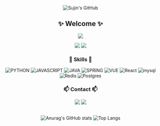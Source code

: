<div align=center>
  
![Sujin's GitHub](https://capsule-render.vercel.app/api?type=waving&color=CEE3F6&height=200&text=Sujin's%20GitHub&fontAlign=70&fontColor=FFFFFF)
  
<h2>✨ Welcome ✨</h2>
  <p><img src="https://hits.seeyoufarm.com/api/count/incr/badge.svg?url=https%3A%2F%2Fgithub.com%2Ftnwls000&count_bg=%2379C83D&title_bg=%23555555&icon=&icon_color=%23E7E7E7&title=hits&edge_flat=false"/></p>
  <img src="http://mazassumnida.wtf/api/v2/generate_badge?boj=tnwlssla20"/>
  <img src="http://mazandi.herokuapp.com/api?handle=tnwlssla20&theme=warm"/>
<h3>🚀 Skills 🚀</h3>
  
  ![PYTHON](https://img.shields.io/badge/PYTHON-14354C.svg?&style=for-the-badge&logo=JAVASCRIPT&logoColor=white)
  ![JAVASCRIPT](https://img.shields.io/badge/JAVASCRIPT-F7DF1E.svg?&style=for-the-badge&logo=JAVASCRIPT&logoColor=white)
  ![JAVA](https://img.shields.io/badge/JAVA-ED8B00.svg?&style=for-the-badge&logo=JAVASCRIPT&logoColor=white)
![SPRING](https://img.shields.io/badge/SPRING-6DB33F.svg?&style=for-the-badge&logo=SPRING%20BOOT&logoColor=white)
  ![VUE](https://img.shields.io/badge/VUE-4FC08D.svg?&style=for-the-badge&logo=VUE.JS&logoColor=white)
  ![React](https://img.shields.io/badge/react-%2320232a.svg?style=for-the-badge&logo=react&logoColor=%2361DAFB)
  ![mysql](https://img.shields.io/badge/MYSQL-4479A1.svg?&style=for-the-badge&logo=mysql&logoColor=white)
  ![Redis](https://img.shields.io/badge/redis-%23DD0031.svg?style=for-the-badge&logo=redis&logoColor=white)
  ![Postgres](https://img.shields.io/badge/postgres-%23316192.svg?style=for-the-badge&logo=postgresql&logoColor=white)

<h3>📫 Contact 📫</h3>
  <a href="mailto:tnwlssla20@naver.com"><img src="https://img.shields.io/badge/naver-1EBC8F?style=for-the-badge&logo=naver&logoColor=white"/></a>
  <a href="mailto:tnwlssla20@gmail.com"><img
      src="https://img.shields.io/badge/Gmail-D14836?style=for-the-badge&logo=gmail&logoColor=white"/></a>
  <br/>
  <br/>
  
![Anurag's GitHub stats](https://github-readme-stats.vercel.app/api?username=tnwls000&show_icons=true) 
![Top Langs](https://github-readme-stats.vercel.app/api/top-langs/?username=tnwls000&layout=compact)   
</div>

